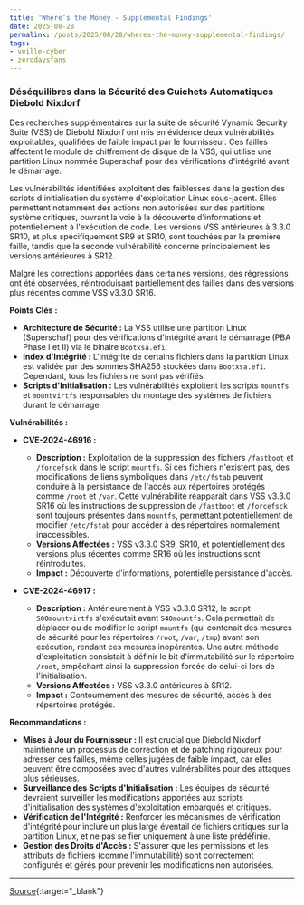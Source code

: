 ```yaml
---
title: 'Where’s the Money - Supplemental Findings'
date: 2025-08-28
permalink: /posts/2025/08/28/wheres-the-money-supplemental-findings/
tags:
- veille-cyber
- zerodaysfans
---
```

### Déséquilibres dans la Sécurité des Guichets Automatiques Diebold Nixdorf

Des recherches supplémentaires sur la suite de sécurité Vynamic Security Suite (VSS) de Diebold Nixdorf ont mis en évidence deux vulnérabilités exploitables, qualifiées de faible impact par le fournisseur. Ces failles affectent le module de chiffrement de disque de la VSS, qui utilise une partition Linux nommée Superschaf pour des vérifications d'intégrité avant le démarrage.

Les vulnérabilités identifiées exploitent des faiblesses dans la gestion des scripts d'initialisation du système d'exploitation Linux sous-jacent. Elles permettent notamment des actions non autorisées sur des partitions système critiques, ouvrant la voie à la découverte d'informations et potentiellement à l'exécution de code. Les versions VSS antérieures à 3.3.0 SR10, et plus spécifiquement SR9 et SR10, sont touchées par la première faille, tandis que la seconde vulnérabilité concerne principalement les versions antérieures à SR12.

Malgré les corrections apportées dans certaines versions, des régressions ont été observées, réintroduisant partiellement des failles dans des versions plus récentes comme VSS v3.3.0 SR16.

**Points Clés :**

*   **Architecture de Sécurité :** La VSS utilise une partition Linux (Superschaf) pour des vérifications d'intégrité avant le démarrage (PBA Phase I et II) via le binaire `Bootxsa.efi`.
*   **Index d'Intégrité :** L'intégrité de certains fichiers dans la partition Linux est validée par des sommes SHA256 stockées dans `Bootxsa.efi`. Cependant, tous les fichiers ne sont pas vérifiés.
*   **Scripts d'Initialisation :** Les vulnérabilités exploitent les scripts `mountfs` et `mountvirtfs` responsables du montage des systèmes de fichiers durant le démarrage.

**Vulnérabilités :**

*   **CVE-2024-46916 :**
    *   **Description :** Exploitation de la suppression des fichiers `/fastboot` et `/forcefsck` dans le script `mountfs`. Si ces fichiers n'existent pas, des modifications de liens symboliques dans `/etc/fstab` peuvent conduire à la persistance de l'accès aux répertoires protégés comme `/root` et `/var`. Cette vulnérabilité réapparaît dans VSS v3.3.0 SR16 où les instructions de suppression de `/fastboot` et `/forcefsck` sont toujours présentes dans `mountfs`, permettant potentiellement de modifier `/etc/fstab` pour accéder à des répertoires normalement inaccessibles.
    *   **Versions Affectées :** VSS v3.3.0 SR9, SR10, et potentiellement des versions plus récentes comme SR16 où les instructions sont réintroduites.
    *   **Impact :** Découverte d'informations, potentielle persistance d'accès.

*   **CVE-2024-46917 :**
    *   **Description :** Antérieurement à VSS v3.3.0 SR12, le script `S00mountvirtfs` s'exécutait avant `S40mountfs`. Cela permettait de déplacer ou de modifier le script `mountfs` (qui contenait des mesures de sécurité pour les répertoires `/root`, `/var`, `/tmp`) avant son exécution, rendant ces mesures inopérantes. Une autre méthode d'exploitation consistait à définir le bit d'immutabilité sur le répertoire `/root`, empêchant ainsi la suppression forcée de celui-ci lors de l'initialisation.
    *   **Versions Affectées :** VSS v3.3.0 antérieures à SR12.
    *   **Impact :** Contournement des mesures de sécurité, accès à des répertoires protégés.

**Recommandations :**

*   **Mises à Jour du Fournisseur :** Il est crucial que Diebold Nixdorf maintienne un processus de correction et de patching rigoureux pour adresser ces failles, même celles jugées de faible impact, car elles peuvent être composées avec d'autres vulnérabilités pour des attaques plus sérieuses.
*   **Surveillance des Scripts d'Initialisation :** Les équipes de sécurité devraient surveiller les modifications apportées aux scripts d'initialisation des systèmes d'exploitation embarqués et critiques.
*   **Vérification de l'Intégrité :** Renforcer les mécanismes de vérification d'intégrité pour inclure un plus large éventail de fichiers critiques sur la partition Linux, et ne pas se fier uniquement à une liste prédéfinie.
*   **Gestion des Droits d'Accès :** S'assurer que les permissions et les attributs de fichiers (comme l'immutabilité) sont correctement configurés et gérés pour prévenir les modifications non autorisées.

---
[Source](https://www.atredis.com/blog/2025/8/26/24nrgne4dqbwjxyip7txn8ep6zj057){:target="_blank"}
